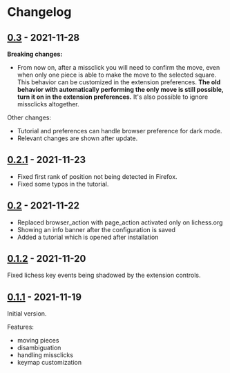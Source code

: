 # Changelog

## [0.3] - 2021-11-28

**Breaking changes:**
- From now on, after a missclick you will need to confirm the move, even when only one piece is able to make the move to the selected square.
This behavior can be customized in the extension preferences.
**The old behavior with automatically performing the only move is still possible, turn it on in the extension preferences.**
It's also possible to ignore missclicks altogether.

Other changes:
- Tutorial and preferences can handle browser preference for dark mode.
- Relevant changes are shown after update.


## [0.2.1] - 2021-11-23

- Fixed first rank of position not being detected in Firefox.
- Fixed some typos in the tutorial.


## [0.2] - 2021-11-22

- Replaced browser_action with page_action activated only on lichess.org
- Showing an info banner after the configuration is saved
- Added a tutorial which is opened after installation


## [0.1.2] - 2021-11-20

Fixed lichess key events being shadowed by the extension controls.


## [0.1.1] - 2021-11-19

Initial version.

Features:
- moving pieces
- disambiguation
- handling missclicks
- keymap customization


[0.3]: https://github.com/klausweiss/online-chess-enhancement-suite/releases/tag/0.3
[0.2.1]: https://github.com/klausweiss/online-chess-enhancement-suite/releases/tag/0.2.1
[0.2]: https://github.com/klausweiss/online-chess-enhancement-suite/releases/tag/0.2
[0.1.2]: https://github.com/klausweiss/online-chess-enhancement-suite/releases/tag/0.1.2
[0.1.1]: https://github.com/klausweiss/online-chess-enhancement-suite/releases/tag/0.1.1
